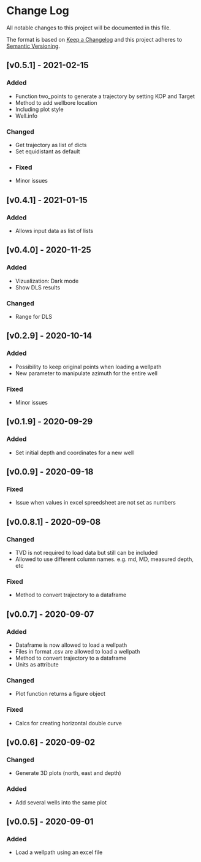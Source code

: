 # Change Log
All notable changes to this project will be documented in this file.
 
The format is based on [Keep a Changelog](http://keepachangelog.com/)
and this project adheres to [Semantic Versioning](http://semver.org/).


## [v0.5.1] - 2021-02-15
### Added
- Function two_points to generate a trajectory by setting KOP and Target
- Method to add wellbore location
- Including plot style
- Well.info
### Changed
- Get trajectory as list of dicts
- Set equidistant as default
- ### Fixed
- Minor issues

## [v0.4.1] - 2021-01-15
### Added
- Allows input data as list of lists

## [v0.4.0] - 2020-11-25
### Added
- Vizualization: Dark mode
- Show DLS results
### Changed
- Range for DLS

## [v0.2.9] - 2020-10-14
### Added
- Possibility to keep original points when loading a wellpath
- New parameter to manipulate azimuth for the entire well
### Fixed
- Minor issues

## [v0.1.9] - 2020-09-29
### Added
- Set initial depth and coordinates for a new well

## [v0.0.9] - 2020-09-18
### Fixed
- Issue when values in excel spreedsheet are not set as numbers

## [v0.0.8.1] - 2020-09-08
### Changed
- TVD is not required to load data but still can be included
- Allowed to use different column names. e.g. md, MD, measured depth, etc
### Fixed
- Method to convert trajectory to a dataframe

## [v0.0.7] - 2020-09-07
### Added
- Dataframe is now allowed to load a wellpath
- Files in format .csv are allowed to load a wellpath
- Method to convert trajectory to a dataframe
- Units as attribute
### Changed
- Plot function returns a figure object
### Fixed
- Calcs for creating horizontal double curve

## [v0.0.6] - 2020-09-02
### Changed
- Generate 3D plots (north, east and depth)
### Added
- Add several wells into the same plot

## [v0.0.5] - 2020-09-01
### Added
- Load a wellpath using an excel file

